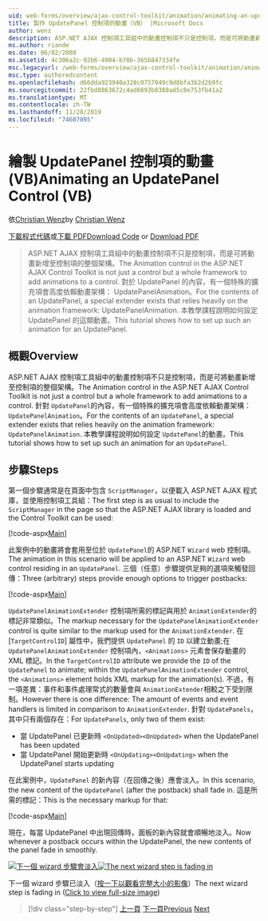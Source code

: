 ```yaml
---
uid: web-forms/overview/ajax-control-toolkit/animation/animating-an-updatepanel-control-vb
title: 製作 UpdatePanel 控制項的動畫（VB） |Microsoft Docs
author: wenz
description: ASP.NET AJAX 控制項工具組中的動畫控制項不只是控制項，而是可將動畫新增至控制項的整個架構。 適用于 ... 的內容
ms.author: riande
ms.date: 06/02/2008
ms.assetid: 4c306a2c-92b6-4904-b70b-365b847334fe
msc.legacyurl: /web-forms/overview/ajax-control-toolkit/animation/animating-an-updatepanel-control-vb
msc.type: authoredcontent
ms.openlocfilehash: d66dda923940a328c0757049c9d8bfa3b2d2b9fc
ms.sourcegitcommit: 22fbd8863672c4ad6693b8388ad5c8e753fb41a2
ms.translationtype: MT
ms.contentlocale: zh-TW
ms.lasthandoff: 11/28/2019
ms.locfileid: "74607095"
---
```

# <a name="animating-an-updatepanel-control-vb"></a><span data-ttu-id="08786-104">繪製 UpdatePanel 控制項的動畫 (VB)</span><span class="sxs-lookup"><span data-stu-id="08786-104">Animating an UpdatePanel Control (VB)</span></span>

<span data-ttu-id="08786-105">依[Christian Wenz](https://github.com/wenz)</span><span class="sxs-lookup"><span data-stu-id="08786-105">by [Christian Wenz](https://github.com/wenz)</span></span>

<span data-ttu-id="08786-106">[下載程式代碼](https://download.microsoft.com/download/9/3/f/93f8daea-bebd-4821-833b-95205389c7d0/UpdatePanelAnimation1.vb.zip)或[下載 PDF](https://download.microsoft.com/download/b/6/a/b6ae89ee-df69-4c87-9bfb-ad1eb2b23373/updatepanelanimation1VB.pdf)</span><span class="sxs-lookup"><span data-stu-id="08786-106">[Download Code](https://download.microsoft.com/download/9/3/f/93f8daea-bebd-4821-833b-95205389c7d0/UpdatePanelAnimation1.vb.zip) or [Download PDF](https://download.microsoft.com/download/b/6/a/b6ae89ee-df69-4c87-9bfb-ad1eb2b23373/updatepanelanimation1VB.pdf)</span></span>

> <span data-ttu-id="08786-107">ASP.NET AJAX 控制項工具組中的動畫控制項不只是控制項，而是可將動畫新增至控制項的整個架構。</span><span class="sxs-lookup"><span data-stu-id="08786-107">The Animation control in the ASP.NET AJAX Control Toolkit is not just a control but a whole framework to add animations to a control.</span></span> <span data-ttu-id="08786-108">對於 UpdatePanel 的內容，有一個特殊的擴充項會高度依賴動畫架構： UpdatePanelAnimation。</span><span class="sxs-lookup"><span data-stu-id="08786-108">For the contents of an UpdatePanel, a special extender exists that relies heavily on the animation framework: UpdatePanelAnimation.</span></span> <span data-ttu-id="08786-109">本教學課程說明如何設定 UpdatePanel 的這類動畫。</span><span class="sxs-lookup"><span data-stu-id="08786-109">This tutorial shows how to set up such an animation for an UpdatePanel.</span></span>

## <a name="overview"></a><span data-ttu-id="08786-110">概觀</span><span class="sxs-lookup"><span data-stu-id="08786-110">Overview</span></span>

<span data-ttu-id="08786-111">ASP.NET AJAX 控制項工具組中的動畫控制項不只是控制項，而是可將動畫新增至控制項的整個架構。</span><span class="sxs-lookup"><span data-stu-id="08786-111">The Animation control in the ASP.NET AJAX Control Toolkit is not just a control but a whole framework to add animations to a control.</span></span> <span data-ttu-id="08786-112">針對 `UpdatePanel`的內容，有一個特殊的擴充項會高度依賴動畫架構： `UpdatePanelAnimation`。</span><span class="sxs-lookup"><span data-stu-id="08786-112">For the contents of an `UpdatePanel`, a special extender exists that relies heavily on the animation framework: `UpdatePanelAnimation`.</span></span> <span data-ttu-id="08786-113">本教學課程說明如何設定 `UpdatePanel`的動畫。</span><span class="sxs-lookup"><span data-stu-id="08786-113">This tutorial shows how to set up such an animation for an `UpdatePanel`.</span></span>

## <a name="steps"></a><span data-ttu-id="08786-114">步驟</span><span class="sxs-lookup"><span data-stu-id="08786-114">Steps</span></span>

<span data-ttu-id="08786-115">第一個步驟通常是在頁面中包含 `ScriptManager`，以便載入 ASP.NET AJAX 程式庫，並使用控制項工具組：</span><span class="sxs-lookup"><span data-stu-id="08786-115">The first step is as usual to include the `ScriptManager` in the page so that the ASP.NET AJAX library is loaded and the Control Toolkit can be used:</span></span>

[!code-aspx[Main](animating-an-updatepanel-control-vb/samples/sample1.aspx)]

<span data-ttu-id="08786-116">此案例中的動畫將會套用至位於 `UpdatePanel`的 ASP.NET `Wizard` web 控制項。</span><span class="sxs-lookup"><span data-stu-id="08786-116">The animation in this scenario will be applied to an ASP.NET `Wizard` web control residing in an `UpdatePanel`.</span></span> <span data-ttu-id="08786-117">三個（任意）步驟提供足夠的選項來觸發回傳：</span><span class="sxs-lookup"><span data-stu-id="08786-117">Three (arbitrary) steps provide enough options to trigger postbacks:</span></span>

[!code-aspx[Main](animating-an-updatepanel-control-vb/samples/sample2.aspx)]

<span data-ttu-id="08786-118">`UpdatePanelAnimationExtender` 控制項所需的標記與用於 `AnimationExtender`的標記非常類似。</span><span class="sxs-lookup"><span data-stu-id="08786-118">The markup necessary for the `UpdatePanelAnimationExtender` control is quite similar to the markup used for the `AnimationExtender`.</span></span> <span data-ttu-id="08786-119">在 [`TargetControlID`] 屬性中，我們提供 `UpdatePanel` 的 `ID` 以建立動畫;在 `UpdatePanelAnimationExtender` 控制項內，`<Animations>` 元素會保存動畫的 XML 標記。</span><span class="sxs-lookup"><span data-stu-id="08786-119">In the `TargetControlID` attribute we provide the `ID` of the `UpdatePanel` to animate; within the `UpdatePanelAnimationExtender` control, the `<Animations>` element holds XML markup for the animation(s).</span></span> <span data-ttu-id="08786-120">不過，有一項差異：事件和事件處理常式的數量會與 `AnimationExtender`相較之下受到限制。</span><span class="sxs-lookup"><span data-stu-id="08786-120">However there is one difference: The amount of events and event handlers is limited in comparison to `AnimationExtender`.</span></span> <span data-ttu-id="08786-121">針對 `UpdatePanels`，其中只有兩個存在：</span><span class="sxs-lookup"><span data-stu-id="08786-121">For `UpdatePanels`, only two of them exist:</span></span>

- <span data-ttu-id="08786-122">當 UpdatePanel 已更新時 `<OnUpdated>`</span><span class="sxs-lookup"><span data-stu-id="08786-122">`<OnUpdated>` when the UpdatePanel has been updated</span></span>
- <span data-ttu-id="08786-123">當 UpdatePanel 開始更新時 `<OnUpdating>`</span><span class="sxs-lookup"><span data-stu-id="08786-123">`<OnUpdating>` when the UpdatePanel starts updating</span></span>

<span data-ttu-id="08786-124">在此案例中，`UpdatePanel` 的新內容（在回傳之後）應會淡入。</span><span class="sxs-lookup"><span data-stu-id="08786-124">In this scenario, the new content of the `UpdatePanel` (after the postback) shall fade in.</span></span> <span data-ttu-id="08786-125">這是所需的標記：</span><span class="sxs-lookup"><span data-stu-id="08786-125">This is the necessary markup for that:</span></span>

[!code-aspx[Main](animating-an-updatepanel-control-vb/samples/sample3.aspx)]

<span data-ttu-id="08786-126">現在，每當 UpdatePanel 中出現回傳時，面板的新內容就會順暢地淡入。</span><span class="sxs-lookup"><span data-stu-id="08786-126">Now whenever a postback occurs within the UpdatePanel, the new contents of the panel fade in smoothly.</span></span>

<span data-ttu-id="08786-127">[![下一個 wizard 步驟會淡入](animating-an-updatepanel-control-vb/_static/image2.png)](animating-an-updatepanel-control-vb/_static/image1.png)</span><span class="sxs-lookup"><span data-stu-id="08786-127">[![The next wizard step is fading in](animating-an-updatepanel-control-vb/_static/image2.png)](animating-an-updatepanel-control-vb/_static/image1.png)</span></span>

<span data-ttu-id="08786-128">下一個 wizard 步驟已淡入（[按一下以觀看完整大小的影像](animating-an-updatepanel-control-vb/_static/image3.png)）</span><span class="sxs-lookup"><span data-stu-id="08786-128">The next wizard step is fading in ([Click to view full-size image](animating-an-updatepanel-control-vb/_static/image3.png))</span></span>

> [!div class="step-by-step"]
> <span data-ttu-id="08786-129">[上一頁](changing-an-animation-using-client-side-code-vb.md)
> [下一頁](dynamically-controlling-updatepanel-animations-vb.md)</span><span class="sxs-lookup"><span data-stu-id="08786-129">[Previous](changing-an-animation-using-client-side-code-vb.md)
[Next](dynamically-controlling-updatepanel-animations-vb.md)</span></span>
